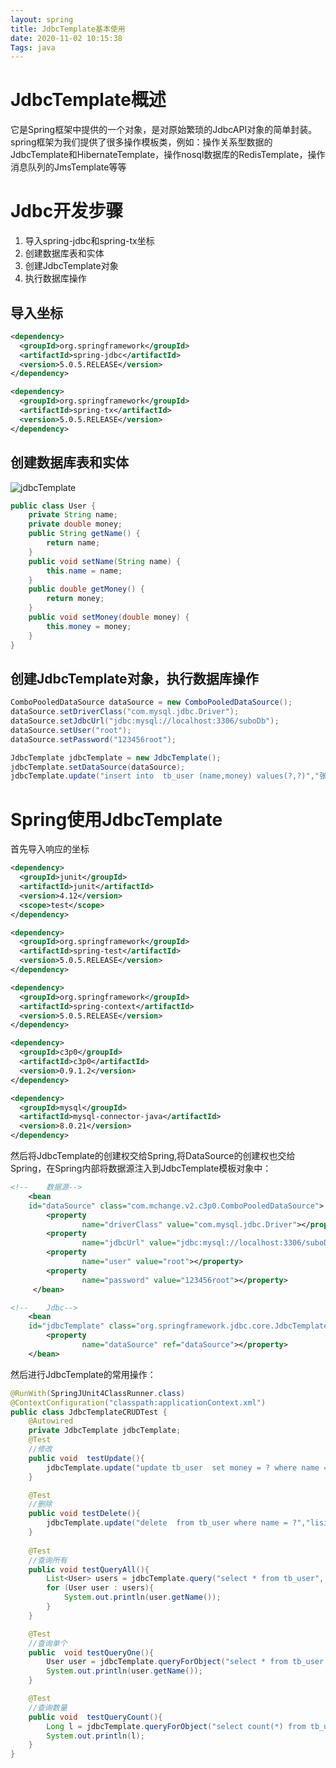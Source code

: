 ```yaml
---
layout: spring
title: JdbcTemplate基本使用
date: 2020-11-02 10:15:38
Tags: java
---
```


# JdbcTemplate概述

它是Spring框架中提供的一个对象，是对原始繁琐的JdbcAPI对象的简单封装。spring框架为我们提供了很多操作模板类，例如：操作关系型数据的JdbcTemplate和HibernateTemplate，操作nosql数据库的RedisTemplate，操作消息队列的JmsTemplate等等

# Jdbc开发步骤

1. 导入spring-jdbc和spring-tx坐标
2. 创建数据库表和实体
3. 创建JdbcTemplate对象
4. 执行数据库操作

## 导入坐标

```xml
<dependency>
  <groupId>org.springframework</groupId>
  <artifactId>spring-jdbc</artifactId>
  <version>5.0.5.RELEASE</version>
</dependency>

<dependency>
  <groupId>org.springframework</groupId>
  <artifactId>spring-tx</artifactId>
  <version>5.0.5.RELEASE</version>
</dependency>
```

## 创建数据库表和实体

![jdbcTemplate](/Users/nathan/Desktop/syyjay.github.io/source/_posts/JdbcTemplate基本使用/jdbcTemplate.jpg)

```java
public class User {
   	private String name;
    private double money;
    public String getName() {
        return name;
    }
    public void setName(String name) {
        this.name = name;
    }
    public double getMoney() {
        return money;
    }
    public void setMoney(double money) {
        this.money = money;
    }
}
```

## 创建JdbcTemplate对象，执行数据库操作

```java
ComboPooledDataSource dataSource = new ComboPooledDataSource();
dataSource.setDriverClass("com.mysql.jdbc.Driver");
dataSource.setJdbcUrl("jdbc:mysql://localhost:3306/suboDb");
dataSource.setUser("root");
dataSource.setPassword("123456root");

JdbcTemplate jdbcTemplate = new JdbcTemplate();
jdbcTemplate.setDataSource(dataSource);
jdbcTemplate.update("insert into  tb_user (name,money) values(?,?)","张三","100");
```

# Spring使用JdbcTemplate

首先导入响应的坐标

```xml
<dependency>
  <groupId>junit</groupId>
  <artifactId>junit</artifactId>
  <version>4.12</version>
  <scope>test</scope>
</dependency>

<dependency>
  <groupId>org.springframework</groupId>
  <artifactId>spring-test</artifactId>
  <version>5.0.5.RELEASE</version>
</dependency>

<dependency>
  <groupId>org.springframework</groupId>
  <artifactId>spring-context</artifactId>
  <version>5.0.5.RELEASE</version>
</dependency>

<dependency>
  <groupId>c3p0</groupId>
  <artifactId>c3p0</artifactId>
  <version>0.9.1.2</version>
</dependency>

<dependency>
  <groupId>mysql</groupId>
  <artifactId>mysql-connector-java</artifactId>
  <version>8.0.21</version>
</dependency>
```

然后将JdbcTemplate的创建权交给Spring,将DataSource的创建权也交给Spring，在Spring内部将数据源注入到JdbcTemplate模板对象中：

```xml
<!--    数据源-->
    <bean
    id="dataSource" class="com.mchange.v2.c3p0.ComboPooledDataSource">
        <property
                name="driverClass" value="com.mysql.jdbc.Driver"></property>
        <property
                name="jdbcUrl" value="jdbc:mysql://localhost:3306/suboDb"></property>
        <property
                name="user" value="root"></property>
        <property
                name="password" value="123456root"></property>
     </bean>

<!--    Jdbc-->
    <bean
    id="jdbcTemplate" class="org.springframework.jdbc.core.JdbcTemplate">
        <property
                name="dataSource" ref="dataSource"></property>
    </bean>
```

然后进行JdbcTemplate的常用操作：

```java
@RunWith(SpringJUnit4ClassRunner.class)
@ContextConfiguration("classpath:applicationContext.xml")
public class JdbcTemplateCRUDTest {
    @Autowired
    private JdbcTemplate jdbcTemplate;
    @Test
  	//修改
    public void  testUpdate(){
        jdbcTemplate.update("update tb_user  set money = ? where name = ?","1000","lisi");
    }

    @Test
  	//删除
    public void testDelete(){
        jdbcTemplate.update("delete  from tb_user where name = ?","lisi");
    }
  
    @Test
  	//查询所有
    public void testQueryAll(){
        List<User> users = jdbcTemplate.query("select * from tb_user", new BeanPropertyRowMapper<User>(User.class));
        for (User user : users){
            System.out.println(user.getName());
        }
    }

    @Test
  	//查询单个
    public  void testQueryOne(){
        User user = jdbcTemplate.queryForObject("select * from tb_user where name = ?", new BeanPropertyRowMapper<User>(User.class), "张三");
        System.out.println(user.getName());
    }

    @Test
  	//查询数量
    public void  testQueryCount(){
        Long l = jdbcTemplate.queryForObject("select count(*) from tb_user",Long.class);
        System.out.println(l);
    }
}
```

